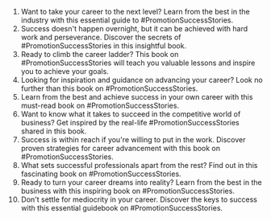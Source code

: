 1. Want to take your career to the next level? Learn from the best in the industry with this essential guide to #PromotionSuccessStories.
2. Success doesn't happen overnight, but it can be achieved with hard work and perseverance. Discover the secrets of #PromotionSuccessStories in this insightful book.
3. Ready to climb the career ladder? This book on #PromotionSuccessStories will teach you valuable lessons and inspire you to achieve your goals.
4. Looking for inspiration and guidance on advancing your career? Look no further than this book on #PromotionSuccessStories.
5. Learn from the best and achieve success in your own career with this must-read book on #PromotionSuccessStories.
6. Want to know what it takes to succeed in the competitive world of business? Get inspired by the real-life #PromotionSuccessStories shared in this book.
7. Success is within reach if you're willing to put in the work. Discover proven strategies for career advancement with this book on #PromotionSuccessStories.
8. What sets successful professionals apart from the rest? Find out in this fascinating book on #PromotionSuccessStories.
9. Ready to turn your career dreams into reality? Learn from the best in the business with this inspiring book on #PromotionSuccessStories.
10. Don't settle for mediocrity in your career. Discover the keys to success with this essential guidebook on #PromotionSuccessStories.

